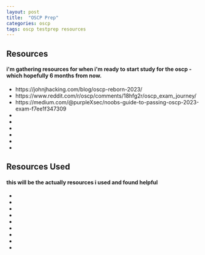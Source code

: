 ```yaml
---
layout: post
title:  "OSCP Prep"
categories: oscp
tags: oscp testprep resources
---
```




<H2>Resources</H2>
<H4>i'm gathering resources for when i'm ready to start study for the oscp - which hopefully 6 months from now.</H4>
<ul>
<li>https://johnjhacking.com/blog/oscp-reborn-2023/</li>
<li>https://www.reddit.com/r/oscp/comments/18hfg2r/oscp_exam_journey/</li>
<li>https://medium.com/@purpleXsec/noobs-guide-to-passing-oscp-2023-exam-f7ee1f347309</li>
<li></li>
<li></li>
<li></li>
<li></li>
<li></li>
<li></li>
</ul>

<H2>Resources Used</H2>
<H4>this will be the actually resources i used and found helpful</H4>
<ul>
<li></li>
<li></li>
<li></li>
<li></li>
<li></li>
<li></li>
<li></li>
<li></li>
<li></li>
</ul>